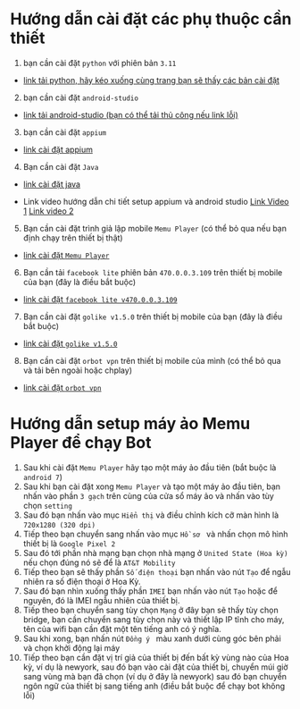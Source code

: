 # Hướng dẫn cài đặt các phụ thuộc cần thiết
1. bạn cần cài đặt ```python``` với phiên bản ```3.11```
- [link tải python, hãy kéo xuống cùng trang bạn sẽ thấy các bản cài đặt](https://www.python.org/downloads/release/python-3110/)

2. bạn cần cài đặt ```android-studio```
- [link tải android-studio (bạn có thể tải thủ công nếu link lỗi)](https://drive.google.com/file/d/1eG1hifNHqvXMb4IPuJaVNGBeaPo--Dkl/view?usp=drive_link)

3. bạn cần cài đặt ```appium```
- [link cài đặt appium](https://github.com/appium/appium-desktop/releases/tag/v1.21.0)

4. Bạn cần cài đặt ```Java```
- [link cài đặt java](https://download.oracle.com/java/23/archive/jdk-23.0.2_windows-x64_bin.exe)

- Link video hướng dẫn chi tiết setup appium và android studio [Link Video 1](https://youtu.be/oqaJvdIQ7JQ?si=Zc_kqeJcMMiULRZ8) [Link video 2](https://youtu.be/AExZRlVznQs?si=nLJexMYi4abqWKB4)

5. Bạn cần cài đặt trình giả lập mobile ```Memu Player``` (có thể bỏ qua nếu bạn định chạy trên thiết bị thật)
- [link cài đặt ```Memu Player```](https://drive.google.com/file/d/1FNXCYquByh8IxO52dMEkXIJSvyv_ME50/view?usp=sharing)

6. Bạn cần tải ```facebook lite``` phiên bản ```470.0.0.3.109``` trên thiết bị mobile của bạn (đây là điều bắt buộc)
- [link cài đặt ```facebook lite v470.0.0.3.109```](https://drive.google.com/file/d/1QxydgeBCsCrechpZcucEAJ6LobpRZ6vK/view?usp=sharing)

7. Bạn cần cài đặt ```golike v1.5.0``` trên thiết bị mobile của bạn (đây là điều bắt buộc)
- [link cài đặt ```golike v1.5.0```](https://drive.google.com/file/d/16FTtX58rXZ7yc1q8-8SFv2SoZbzrC541/view?usp=sharing)

8. Bạn cần cài đặt ```orbot vpn``` trên thiết bị mobile của mình (có thể bỏ qua và tải bên ngoài hoặc chplay)
- [link cài đặt ```orbot vpn```](https://drive.google.com/file/d/1sJDieW75K1ACdvZztcKeQQwD72aNpbb4/view?usp=sharing)

# Hướng dẫn setup máy ảo Memu Player để chạy Bot
1. Sau khi cài đặt ```Memu Player``` hãy tạo một máy ảo đầu tiên (bắt buộc là ```android 7```)
1. Sau khi bạn cài đặt xong ```Memu Player``` và tạo một máy ảo đầu tiên, bạn nhấn vào phần ```3 gạch``` trên cùng của cửa sổ máy ảo và nhấn vào tùy chọn ```setting```
2. Sau đó bạn nhấn vào mục ```Hiển thị``` và điều chỉnh kích cỡ màn hình là ```720x1280 (320 dpi)```
3. Tiếp theo bạn chuyển sang nhấn vào mục ```Hồ sơ ``` và nhấn chọn mô hình thiết bị là ```Google Pixel 2```
4. Sau đó tới phần nhà mạng bạn chọn nhà mạng ở ```United State (Hoa kỳ)``` nếu chọn đúng nó sẽ để là ```AT&T Mobility```
5. Tiếp theo bạn sẽ thấy phần ```Số điện thoại``` bạn nhấn vào nút ```Tạo``` để ngẫu nhiên ra số điện thoại ở Hoa Kỳ.
6. Sau đó bạn nhìn xuống thấy phần ```IMEI``` bạn nhấn vào nút ```Tạo``` hoặc để nguyên, đó là IMEI ngẫu nhiên của thiết bị.
7. Tiếp theo bạn chuyển sang tùy chọn ```Mạng``` ở đây bạn sẽ thấy tùy chọn bridge, bạn cần chuyển sang tùy chọn này và thiết lập IP tĩnh cho máy, tên của wifi bạn cần đặt một tên tiếng anh có ý nghĩa.
8. Sau khi xong, bạn nhấn nút ```Đồng ý ``` màu xanh dưới cùng góc bên phải và chọn khởi động lại máy
9. Tiếp theo bạn cần đặt vị trí giả của thiết bị đến bất kỳ vùng nào của Hoa kỳ, ví dụ là newyork, sau đó bạn vào cài đặt của thiết bị, chuyển múi giờ sang vùng mà bạn đã chọn (ví dụ ở đây là newyork) sau đó bạn chuyển ngôn ngữ của thiết bị sang tiếng anh (điều bắt buộc để chạy bot không lỗi)
